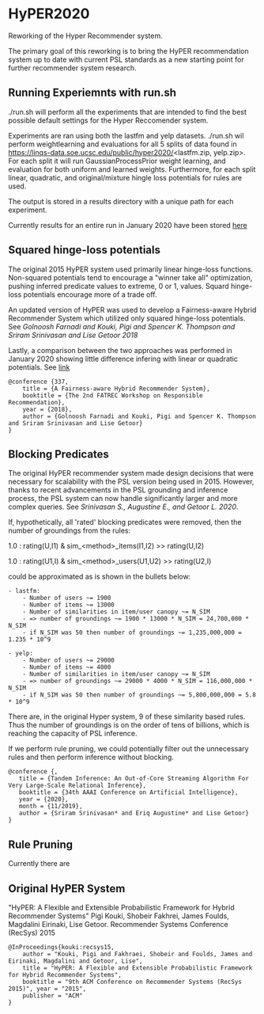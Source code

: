 # HyPER2020

 Reworking of the Hyper Recommender system.
 
 The primary goal of this reworking is to bring the HyPER recommendation system up to date with current PSL standards as a new starting point for further recommender system research.
 
 ## Running Experiemnts with run.sh
 ./run.sh will perform all the experiments that are intended to find the best possible default settings for the Hyper Reccomender system.
 
 Experiments are ran using both the lastfm and yelp datasets.
 ./run.sh wil perform weightlearning and evaluations for all 5 splits of data found in https://linqs-data.soe.ucsc.edu/public/hyper2020/<lastfm.zip, yelp.zip>.
 For each split it will run GaussianProcessPrior weight learning, and evaluation for both uniform and learned weights.
 Furthermore, for each split linear, quadratic, and original/mixture hingle loss potentials for rules are used.
 
 The output is stored in a results directory with a unique path for each experiment.
 
 Currently results for an entire run in January 2020 have been stored [here](https://docs.google.com/spreadsheets/d/1-n_3-3ZeKUQZpC87DnU-oHFe5Vw_20EBBo12uTWHNPk/edit#gid=0)
 
 ## Squared hinge-loss potentials
 The original 2015 HyPER system used primarily linear hinge-loss functions. 
 Non-squared potentials tend to encourage a "winner take all" optimization, pushing inferred predicate values to extreme, 0 or 1, values.
 Squard hinge-loss potentials encourage more of a trade off.
 
 An updated version of HyPER was used to develop a Fairness-aware Hybrid Recommender System which utilized only squared hinge-loss potentials.
 See *Golnoosh Farnadi and Kouki, Pigi and Spencer K. Thompson and Sriram Srinivasan and Lise Getoor 2018*
 
 Lastly, a comparison between the two approaches was performed in January 2020 showing little difference infering with linear or quadratic potentials.
 See [link](https://docs.google.com/spreadsheets/d/1-n_3-3ZeKUQZpC87DnU-oHFe5Vw_20EBBo12uTWHNPk/edit#gid=0)


```
@conference {337,
    title = {A Fairness-aware Hybrid Recommender System},
    booktitle = {The 2nd FATREC Workshop on Responsible Recommendation},
    year = {2018},
    author = {Golnoosh Farnadi and Kouki, Pigi and Spencer K. Thompson and Sriram Srinivasan and Lise Getoor}
}
```

## Blocking Predicates

 The original HyPER recommender system made design decisions that were necessary for scalability with the PSL version being used in 2015. 
 However, thanks to recent advancements in the PSL grounding and inference process, the PSL system can now handle significantly larger and more complex queries.
 See *Srinivasan S., Augustine E., and Getoor L. 2020*.
 
 If, hypothetically, all 'rated' blocking predicates were removed, then the number of groundings from the rules:
 
 1.0 : rating(U,I1) & sim_\<method\>_items(I1,I2) >> rating(U,I2)
 
 1.0 : rating(U1,I) & sim_\<method\>_users(U1,U2) >> rating(U2,I)
 
 could be approximated as is shown in the bullets below:
 
    - lastfm: 
        - Number of users ~= 1900
        - Number of items ~= 13000
        - Number of similarities in item/user canopy ~= N_SIM 
        - => number of groundings ~= 1900 * 13000 * N_SIM = 24,700,000 * N_SIM
        - if N_SIM was 50 then number of groundings ~= 1,235,000,000 = 1.235 * 10^9
    
    - yelp: 
        - Number of users ~= 29000
        - Number of items ~= 4000
        - Number of similarities in item/user canopy ~= N_SIM 
        - => number of groundings ~= 29000 * 4000 * N_SIM = 116,000,000 * N_SIM
        - if N_SIM was 50 then number of groundings ~= 5,800,000,000 = 5.8 * 10^9
        
  There are, in the original Hyper system, 9 of these similarity based rules. Thus the number of groundings is on the order of tens of billions, which is reaching the capacity of PSL inference.
  
  If we perform rule pruning, we could potentially filter out the unnecessary rules and then perform inference without blocking.  
 
  ```
 @conference {,
     title = {Tandem Inference: An Out-of-Core Streaming Algorithm For Very Large-Scale Relational Inference},
     booktitle = {34th AAAI Conference on Artificial Intelligence},
     year = {2020},
     month = {11/2019},
     author = {Sriram Srinivasan* and Eriq Augustine* and Lise Getoor}
 }
 ```

## Rule Pruning


Currently there are 


 
 ## Original HyPER System

 "HyPER: A Flexible and Extensible Probabilistic Framework for Hybrid Recommender Systems" Pigi Kouki, Shobeir Fakhrei, James Foulds, Magdalini Eirinaki, Lise Getoor. Recommender Systems Conference (RecSys) 2015

 ```
 @InProceedings{kouki:recsys15,
     author = "Kouki, Pigi and Fakhraei, Shobeir and Foulds, James and Eirinaki, Magdalini and Getoor, Lise",
     title = "HyPER: A Flexible and Extensible Probabilistic Framework for Hybrid Recommender Systems",
     booktitle = "9th ACM Conference on Recommender Systems (RecSys 2015)", year = "2015",
     publisher = "ACM"
 }
 ```
 
 
